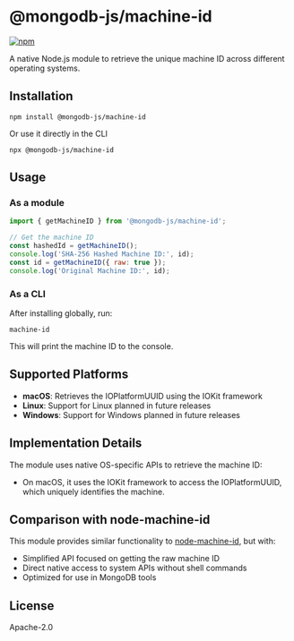 # @mongodb-js/machine-id

[![npm](https://img.shields.io/npm/v/@mongodb-js/machine-id.svg)](https://www.npmjs.com/package/@mongodb-js/machine-id)

A native Node.js module to retrieve the unique machine ID across different operating systems.

## Installation

```
npm install @mongodb-js/machine-id
```

Or use it directly in the CLI

```
npx @mongodb-js/machine-id
```

## Usage

### As a module

```javascript
import { getMachineID } from '@mongodb-js/machine-id';

// Get the machine ID
const hashedId = getMachineID();
console.log('SHA-256 Hashed Machine ID:', id);
const id = getMachineID({ raw: true });
console.log('Original Machine ID:', id);
```

### As a CLI

After installing globally, run:

```
machine-id
```

This will print the machine ID to the console.

## Supported Platforms

- **macOS**: Retrieves the IOPlatformUUID using the IOKit framework
- **Linux**: Support for Linux planned in future releases
- **Windows**: Support for Windows planned in future releases

## Implementation Details

The module uses native OS-specific APIs to retrieve the machine ID:

- On macOS, it uses the IOKit framework to access the IOPlatformUUID, which uniquely identifies the machine.

## Comparison with node-machine-id

This module provides similar functionality to [node-machine-id](https://www.npmjs.com/package/node-machine-id), but with:

- Simplified API focused on getting the raw machine ID
- Direct native access to system APIs without shell commands
- Optimized for use in MongoDB tools

## License

Apache-2.0
